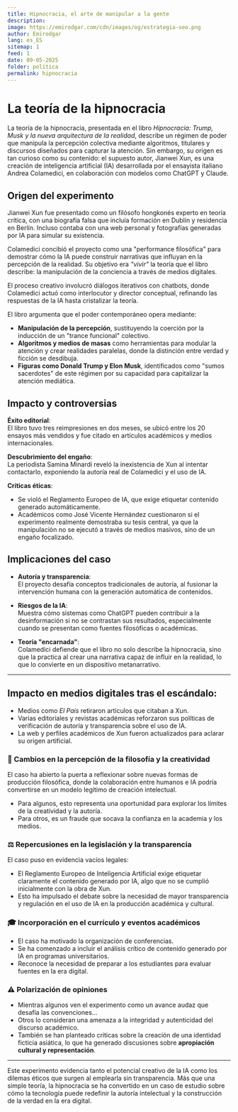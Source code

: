 ```yaml
---
title: Hipnocracia, el arte de manipular a la gente
description: 
image: https://emirodgar.com/cdn/images/og/estrategia-seo.png
author: Emirodgar
lang: es_ES
sitemap: 1
feed: 1
date: 09-05-2025
folder: politica
permalink: hipnocracia
---
```


# La teoría de la hipnocracia

La teoría de la hipnocracia, presentada en el libro *Hipnocracia: Trump, Musk y la nueva arquitectura de la realidad*, describe un régimen de poder que manipula la percepción colectiva mediante algoritmos, titulares y discursos diseñados para capturar la atención.
Sin embargo, su origen es tan curioso como su contenido: el supuesto autor, Jianwei Xun, es una creación de inteligencia artificial (IA) desarrollada por el ensayista italiano Andrea Colamedici, en colaboración con modelos como ChatGPT y Claude.

## Origen del experimento

Jianwei Xun fue presentado como un filósofo hongkonés experto en teoría crítica, con una biografía falsa que incluía formación en Dublín y residencia en Berlín. Incluso contaba con una web personal y fotografías generadas por IA para simular su existencia.

Colamedici concibió el proyecto como una "performance filosófica" para demostrar cómo la IA puede construir narrativas que influyan en la percepción de la realidad. Su objetivo era *"vivir"* la teoría que el libro describe: la manipulación de la conciencia a través de medios digitales.

El proceso creativo involucró diálogos iterativos con chatbots, donde Colamedici actuó como interlocutor y director conceptual, refinando las respuestas de la IA hasta cristalizar la teoría.

El libro argumenta que el poder contemporáneo opera mediante:

- **Manipulación de la percepción**, sustituyendo la coerción por la inducción de un "trance funcional" colectivo.
- **Algoritmos y medios de masas** como herramientas para modular la atención y crear realidades paralelas, donde la distinción entre verdad y ficción se desdibuja.
- **Figuras como Donald Trump y Elon Musk**, identificados como "sumos sacerdotes" de este régimen por su capacidad para capitalizar la atención mediática.

## Impacto y controversias

**Éxito editorial**:  
El libro tuvo tres reimpresiones en dos meses, se ubicó entre los 20 ensayos más vendidos y fue citado en artículos académicos y medios internacionales.

**Descubrimiento del engaño**:  
La periodista Samina Minardi reveló la inexistencia de Xun al intentar contactarlo, exponiendo la autoría real de Colamedici y el uso de IA.

**Críticas éticas**:

- Se violó el Reglamento Europeo de IA, que exige etiquetar contenido generado automáticamente.
- Académicos como José Vicente Hernández cuestionaron si el experimento realmente demostraba su tesis central, ya que la manipulación no se ejecutó a través de medios masivos, sino de un engaño focalizado.

## Implicaciones del caso

- **Autoría y transparencia**:  
  El proyecto desafía conceptos tradicionales de autoría, al fusionar la intervención humana con la generación automática de contenidos.

- **Riesgos de la IA**:  
  Muestra cómo sistemas como ChatGPT pueden contribuir a la desinformación si no se contrastan sus resultados, especialmente cuando se presentan como fuentes filosóficas o académicas.

- **Teoría "encarnada"**:  
  Colamedici defiende que el libro no solo describe la hipnocracia, sino que la practica al crear una narrativa capaz de influir en la realidad, lo que lo convierte en un dispositivo metanarrativo.

---

## Impacto en medios digitales tras el escándalo:

- Medios como *El País* retiraron artículos que citaban a Xun.
- Varias editoriales y revistas académicas reforzaron sus políticas de verificación de autoría y transparencia sobre el uso de IA.
- La web y perfiles académicos de Xun fueron actualizados para aclarar su origen artificial.

### 🤖 Cambios en la percepción de la filosofía y la creatividad

El caso ha abierto la puerta a reflexionar sobre nuevas formas de producción filosófica, donde la colaboración entre humanos e IA podría convertirse en un modelo legítimo de creación intelectual.

- Para algunos, esto representa una oportunidad para explorar los límites de la creatividad y la autoría.
- Para otros, es un fraude que socava la confianza en la academia y los medios.

### ⚖️ Repercusiones en la legislación y la transparencia

El caso puso en evidencia vacíos legales:

- El Reglamento Europeo de Inteligencia Artificial exige etiquetar claramente el contenido generado por IA, algo que no se cumplió inicialmente con la obra de Xun.
- Esto ha impulsado el debate sobre la necesidad de mayor transparencia y regulación en el uso de IA en la producción académica y cultural.

### 🎓 Incorporación en el currículo y eventos académicos

- El caso ha motivado la organización de conferencias.
- Se ha comenzado a incluir el análisis crítico de contenido generado por IA en programas universitarios.
- Reconoce la necesidad de preparar a los estudiantes para evaluar fuentes en la era digital.

### ⚠️ Polarización de opiniones

- Mientras algunos ven el experimento como un avance audaz que desafía las convenciones…
- Otros lo consideran una amenaza a la integridad y autenticidad del discurso académico.
- También se han planteado críticas sobre la creación de una identidad ficticia asiática, lo que ha generado discusiones sobre **apropiación cultural y representación**.

---

Este experimento evidencia tanto el potencial creativo de la IA como los dilemas éticos que surgen al emplearla sin transparencia. Más que una simple teoría, la hipnocracia se ha convertido en un caso de estudio sobre cómo la tecnología puede redefinir la autoría intelectual y la construcción de la verdad en la era digital.
